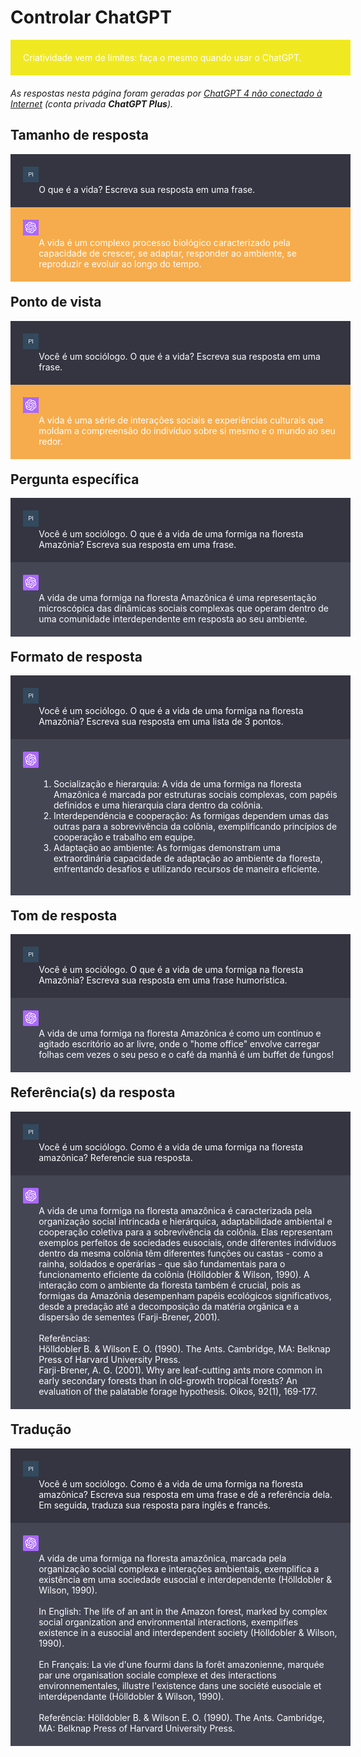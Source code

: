 # Controlar ChatGPT

<div style="width:100%; float:left; background-color:#f0e922; color:white; padding:20px; margin: 0; margin-bottom: 20px;">Criatividade vem de limites: faça o mesmo quando usar o ChatGPT.</div>

*As respostas nesta página foram geradas por [ChatGPT 4 não conectado à Internet](https://chat.openai.com/?model=gpt-4) (conta privada **ChatGPT Plus**).*

## Tamanho de resposta

<div style="width:100%; float:left; background-color:#343541; color:white; padding:20px; margin: 0;">
<div style="width:5%; float:left; padding-right:20px;"><img src="../imagens/PI.png"></div>
<div style="width:95%; float:right">O que é a vida? Escreva sua resposta em uma frase.</div>
</div>

<div style="width:100%; float:left; background-color:#f6ac4c; color:white; padding:20px; margin: 0; margin-bottom: 20px;">
<div style="width:5%; float:left; padding-right:20px;"><img src="../imagens/openai.png"></div>
<div style="width:95%; float:right">A vida é um complexo processo biológico caracterizado pela capacidade de crescer, se adaptar, responder ao ambiente, se reproduzir e evoluir ao longo do tempo.</div>
</div>

## Ponto de vista

<div style="width:100%; float:left; background-color:#343541; color:white; padding:20px; margin: 0;">
<div style="width:5%; float:left; padding-right:20px;"><img src="../imagens/PI.png"></div>
<div style="width:95%; float:right">Você é um sociólogo. O que é a vida? Escreva sua resposta em uma frase.</div>
</div>

<div style="width:100%; float:left; background-color:#f6ac4c; color:white; padding:20px; margin: 0; margin-bottom: 20px;">
<div style="width:5%; float:left; padding-right:20px;"><img src="../imagens/openai.png"></div>
<div style="width:95%; float:right">A vida é uma série de interações sociais e experiências culturais que moldam a compreensão do indivíduo sobre si mesmo e o mundo ao seu redor.</div>
</div>

## Pergunta específica

<div style="width:100%; float:left; background-color:#343541; color:white; padding:20px; margin: 0;">
<div style="width:5%; float:left; padding-right:20px;"><img src="../imagens/PI.png"></div>
<div style="width:95%; float:right">Você é um sociólogo. O que é a vida de uma formiga na floresta Amazônia? Escreva sua resposta em uma frase.</div>
</div>

<div style="width:100%; float:left; background-color:#444654; color:white; padding:20px; margin: 0; margin-bottom: 20px;">
<div style="width:5%; float:left; padding-right:20px;"><img src="../imagens/openai.png"></div>
<div style="width:95%; float:right">A vida de uma formiga na floresta Amazônica é uma representação microscópica das dinâmicas sociais complexas que operam dentro de uma comunidade interdependente em resposta ao seu ambiente.</div>
</div>

## Formato de resposta

<div style="width:100%; float:left; background-color:#343541; color:white; padding:20px; margin: 0;">
<div style="width:5%; float:left; padding-right:20px;"><img src="../imagens/PI.png"></div>
<div style="width:95%; float:right">Você é um sociólogo. O que é a vida de uma formiga na floresta Amazônia? Escreva sua resposta em uma lista de 3 pontos.</div>
</div>

<div style="width:100%; float:left; background-color:#444654; color:white; padding:20px; margin: 0; margin-bottom: 20px;">
<div style="width:5%; float:left; padding-right:20px;"><img src="../imagens/openai.png"></div>
<div style="width:95%; float:right"><ol><li>Socialização e hierarquia: A vida de uma formiga na floresta Amazônica é marcada por estruturas sociais complexas, com papéis definidos e uma hierarquia clara dentro da colônia.</li><li>Interdependência e cooperação: As formigas dependem umas das outras para a sobrevivência da colônia, exemplificando princípios de cooperação e trabalho em equipe.</li><li>Adaptação ao ambiente: As formigas demonstram uma extraordinária capacidade de adaptação ao ambiente da floresta, enfrentando desafios e utilizando recursos de maneira eficiente.</li></ol>
</div></div>

## Tom de resposta

<div style="width:100%; float:left; background-color:#343541; color:white; padding:20px; margin: 0;">
<div style="width:5%; float:left; padding-right:20px;"><img src="../imagens/PI.png"></div>
<div style="width:95%; float:right">Você é um sociólogo. O que é a vida de uma formiga na floresta Amazônia? Escreva sua resposta em uma frase humorística.</div>
</div>

<div style="width:100%; float:left; background-color:#444654; color:white; padding:20px; margin: 0; margin-bottom: 20px;">
<div style="width:5%; float:left; padding-right:20px;"><img src="../imagens/openai.png"></div>
<div style="width:95%; float:right">A vida de uma formiga na floresta Amazônica é como um contínuo e agitado escritório ao ar livre, onde o "home office" envolve carregar folhas cem vezes o seu peso e o café da manhã é um buffet de fungos!</div></div>

## Referência(s) da resposta

<div style="width:100%; float:left; background-color:#343541; color:white; padding:20px; margin: 0;">
<div style="width:5%; float:left; padding-right:20px;"><img src="../imagens/PI.png"></div>
<div style="width:95%; float:right">Você é um sociólogo. Como é a vida de uma formiga na floresta amazônica? Referencie sua resposta.</div>
</div>

<div style="width:100%; float:left; background-color:#444654; color:white; padding:20px; margin: 0; margin-bottom: 20px;">
<div style="width:5%; float:left; padding-right:20px;"><img src="../imagens/openai.png"></div>
<div style="width:95%; float:right">A vida de uma formiga na floresta amazônica é caracterizada pela organização social intrincada e hierárquica, adaptabilidade ambiental e cooperação coletiva para a sobrevivência da colônia. Elas representam exemplos perfeitos de sociedades eusociais, onde diferentes indivíduos dentro da mesma colônia têm diferentes funções ou castas - como a rainha, soldados e operárias - que são fundamentais para o funcionamento eficiente da colônia (Hölldobler & Wilson, 1990). A interação com o ambiente da floresta também é crucial, pois as formigas da Amazônia desempenham papéis ecológicos significativos, desde a predação até a decomposição da matéria orgânica e a dispersão de sementes (Farji-Brener, 2001).<br><br>
Referências:<br>
Hölldobler B. & Wilson E. O. (1990). The Ants. Cambridge, MA: Belknap Press of Harvard University Press.<br>
Farji-Brener, A. G. (2001). Why are leaf-cutting ants more common in early secondary forests than in old-growth tropical forests? An evaluation of the palatable forage hypothesis. Oikos, 92(1), 169-177.</div></div>

## Tradução

<div style="width:100%; float:left; background-color:#343541; color:white; padding:20px; margin: 0;">
<div style="width:5%; float:left; padding-right:20px;"><img src="../imagens/PI.png"></div>
<div style="width:95%; float:right">Você é um sociólogo. Como é a vida de uma formiga na floresta amazônica? Escreva sua resposta em uma frase e dê a referência dela. Em seguida, traduza sua resposta para inglês e francês.</div>
</div>

<div style="width:100%; float:left; background-color:#444654; color:white; padding:20px; margin: 0; margin-bottom: 20px;">
<div style="width:5%; float:left; padding-right:20px;"><img src="../imagens/openai.png"></div>
<div style="width:95%; float:right">A vida de uma formiga na floresta amazônica, marcada pela organização social complexa e interações ambientais, exemplifica a existência em uma sociedade eusocial e interdependente (Hölldobler & Wilson, 1990).<br><br>
In English: The life of an ant in the Amazon forest, marked by complex social organization and environmental interactions, exemplifies existence in a eusocial and interdependent society (Hölldobler & Wilson, 1990).<br><br>
En Français: La vie d'une fourmi dans la forêt amazonienne, marquée par une organisation sociale complexe et des interactions environnementales, illustre l'existence dans une société eusociale et interdépendante (Hölldobler & Wilson, 1990).<br><br>
Referência: Hölldobler B. & Wilson E. O. (1990). The Ants. Cambridge, MA: Belknap Press of Harvard University Press.</div></div>
